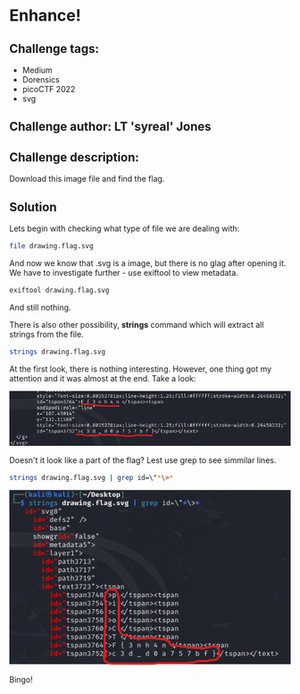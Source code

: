 # Enhance!
## Challenge tags:
- Medium
- Dorensics
- picoCTF 2022
- svg

## Challenge author: LT 'syreal' Jones
## Challenge description:
Download this image file and find the flag.

## Solution
Lets begin with checking what type of file we are dealing with:
~~~bash
file drawing.flag.svg
~~~
And now we know that .svg is a image, but there is no glag after opening it. We have to investigate further - use exiftool to view metadata.
~~~bash
exiftool drawing.flag.svg
~~~
And still nothing.

There is also other possibility, **strings** command which will extract all strings from the file.
~~~bash
strings drawing.flag.svg
~~~
At the first look, there is nothing interesting. However, one thing got my attention and it was almost at the end. Take a look:

![image missing?](./content/enchance_01.png)

Doesn't it look like a part of the flag? Lest use grep to see simmilar lines.
~~~bash
strings drawing.flag.svg | grep id=\"*\>*
~~~

![image missing?](./content/enchance_02.png)

Bingo!
